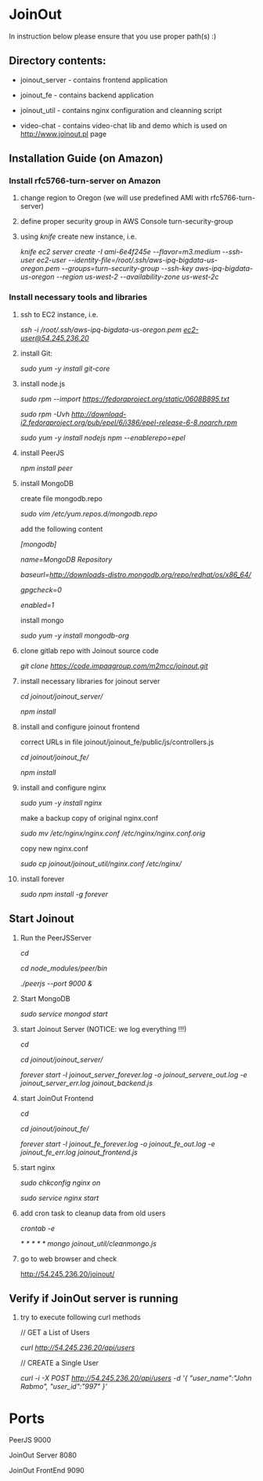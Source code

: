 # JoinOut

In instruction below please ensure that you use proper path(s) :)

## Directory contents:

* joinout_server - contains frontend application

* joinout_fe - contains backend application

* joinout_util - contains nginx configuration and cleanning script

* video-chat - contains video-chat lib and demo which is used on http://www.joinout.pl page

## Installation Guide (on Amazon)

### Install rfc5766-turn-server on Amazon 

1. change region to Oregon (we will use predefined AMI with rfc5766-turn-server)

2. define proper security group in AWS Console turn-security-group

3. using *knife* create new instance, i.e. 

    *knife ec2 server create -I ami-6e4f245e --flavor=m3.medium --ssh-user ec2-user --identity-file=/root/.ssh/aws-ipq-bigdata-us-oregon.pem  --groups=turn-security-group --ssh-key aws-ipq-bigdata-us-oregon --region us-west-2 --availability-zone us-west-2c*
    

### Install necessary tools and libraries

1. ssh to EC2 instance, i.e. 
    
    *ssh -i /root/.ssh/aws-ipq-bigdata-us-oregon.pem ec2-user@54.245.236.20*

2. install Git: 

    *sudo yum -y install git-core*

3. install node.js

    *sudo rpm --import https://fedoraproject.org/static/0608B895.txt*
    
    *sudo rpm -Uvh http://download-i2.fedoraproject.org/pub/epel/6/i386/epel-release-6-8.noarch.rpm*
    
    *sudo yum -y install nodejs npm --enablerepo=epel*

4. install PeerJS

    *npm install peer*

5. install MongoDB

    create file mongodb.repo

    *sudo vim /etc/yum.repos.d/mongodb.repo*
    
    add the following content

    *[mongodb]*

     *name=MongoDB Repository*
     
     *baseurl=http://downloads-distro.mongodb.org/repo/redhat/os/x86_64/*
     
     *gpgcheck=0*
     
     *enabled=1*

    install mongo
    
    *sudo yum -y install mongodb-org*

6. clone gitlab repo with Joinout source code

    *git clone https://code.impaqgroup.com/m2mcc/joinout.git*

7. install necessary libraries for joinout server

    *cd joinout/joinout_server/*
    
    *npm install*

8. install and configure joinout frontend

    correct URLs in file joinout/joinout_fe/public/js/controllers.js
    
    *cd joinout/joinout_fe/*
    
    *npm install*

9. install and configure nginx

    *sudo yum -y install nginx*

    make a backup copy of original nginx.conf
    
    *sudo mv /etc/nginx/nginx.conf /etc/nginx/nginx.conf.orig*

    copy new nginx.conf

    *sudo cp joinout/joinout_util/nginx.conf /etc/nginx/*

10. install forever

    *sudo npm install -g forever*


## Start Joinout

1. Run the PeerJSServer

    *cd*
    
    *cd node_modules/peer/bin*
    
    *./peerjs --port 9000 &*

2. Start MongoDB

    *sudo service mongod start*

3. start Joinout Server (NOTICE: we log everything !!!)

    *cd*

    *cd joinout/joinout_server/*
    
    *forever start -l joinout_server_forever.log -o joinout_servere_out.log -e joinout_server_err.log joinout_backend.js*

4. start JoinOut Frontend

    *cd*

    *cd joinout/joinout_fe/*

    *forever start -l joinout_fe_forever.log -o joinout_fe_out.log -e joinout_fe_err.log joinout_frontend.js*
    
5. start nginx

    *sudo chkconfig nginx on*
    
    *sudo service nginx start*

6. add cron task to cleanup data from old users

    *crontab -e*

    *\* \* \* \* \* mongo joinout_util/cleanmongo.js*


7. go to web browser and check

    http://54.245.236.20/joinout/

## Verify if JoinOut server is running

1. try to execute following curl methods

    // GET a List of Users

    *curl http://54.245.236.20/api/users*

    // CREATE a Single User
    
    *curl -i -X POST  http://54.245.236.20/api/users -d '{ "user_name":"John Rabmo", "user_id":"997" }'*
    
    
    
# Ports

PeerJS 9000

JoinOut Server 8080

JoinOut FrontEnd 9090






